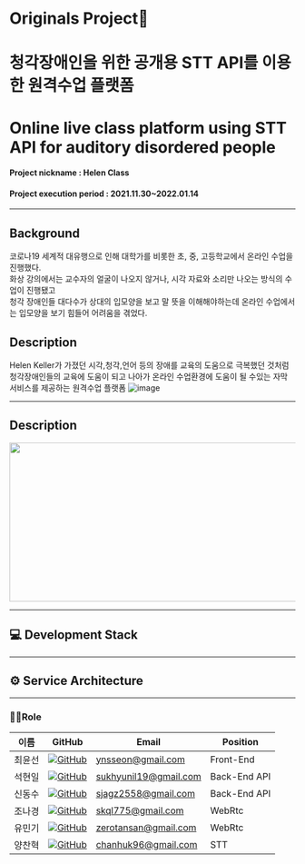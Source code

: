 # Originals Project📖
# 청각장애인을 위한 공개용 STT API를 이용한 원격수업 플랫폼
# Online live class platform using STT API for auditory disordered people
#### Project nickname : Helen Class
#### Project execution period : 2021.11.30~2022.01.14

-----------------------
## Background
코로나19 세계적 대유행으로 인해 대학가를 비롯한 초, 중, 고등학교에서 온라인 수업을 진행했다.<br/>
화상 강의에서는 교수자의 얼굴이 나오지 않거나, 시각 자료와 소리만 나오는 방식의 수업이 진행됐고<br/>
청각 장애인들 대다수가 상대의 입모양을 보고 말 뜻을 이해해야하는데 온라인 수업에서는 입모양을 보기 힘들어 어려움을 겪었다. <br/>


## Description

Helen Keller가 가졌던 시각,청각,언어 등의 장애를 교육의 도움으로 극복했던 것처럼<br/>
청각장애인들의 교육에 도움이 되고 나아가 온라인 수업환경에 도움이 될 수있는 자막 서비스를 제공하는 원격수업 플랫폼
![image](https://user-images.githubusercontent.com/74586346/150089914-f4b0bf44-1892-4118-a031-5b9afc482504.png)

-----------------------

## Description

<img src="https://user-images.githubusercontent.com/74586346/150092246-ecdb5c0e-e75d-44d7-bc26-a1ae5462a944.png"  width="550" height="280"/>

-----------------------

## 💻 Development Stack  

                                                                                                                                         
-----------------------
## ⚙ Service Architecture

---

### 🙋‍♂️Role

이름 | GitHub |  Email | Position |
 --- | ------- | ------| ------- | 
최윤선 |<img src="http://img.shields.io/badge/-655ced?style=social&logo=github"/>[GitHub](https://github.com/ynsseon07) | ynsseon@gmail.com | Front-End | [게인 블로그나 노션](#)
석현일 | <img src="http://img.shields.io/badge/-655ced?style=social&logo=github"/>[GitHub](https://github.com/johney-suk) | sukhyunil19@gmail.com | Back-End API | [게인 블로그나 노션](#)
신동수 | <img src="http://img.shields.io/badge/-655ced?style=social&logo=github"/>[GitHub](https://github.com/sjagz) | sjagz2558@gmail.com | Back-End API | [게인 블로그나 노션](#)
조나경 | <img src="http://img.shields.io/badge/-655ced?style=social&logo=github"/>[GitHub](https://github.com/nagggyung) | skql775@gmail.com | WebRtc | [게인 블로그나 노션](#)
유민기 | <img src="http://img.shields.io/badge/-655ced?style=social&logo=github"/>[GitHub](https://github.com/Yoo-mingi) | zerotansan@gmail.com | WebRtc | [게인 블로그나 노션](#)
양찬혁 | <img src="http://img.shields.io/badge/-655ced?style=social&logo=github"/>[GitHub](https://github.com/mintorca) | chanhuk96@gmail.com | STT | [게인 블로그나 노션](#)
